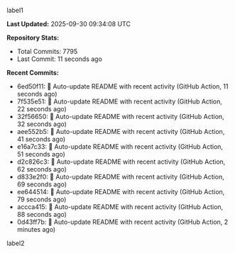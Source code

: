 
label1 
<!-- ACTIVITY_START -->
**Last Updated:** 2025-09-30 09:34:08 UTC

**Repository Stats:**
- Total Commits: 7795
- Last Commit: 11 seconds ago

**Recent Commits:**
- 6ed50f11: 🤖 Auto-update README with recent activity (GitHub Action, 11 seconds ago)
- 7f535e51: 🤖 Auto-update README with recent activity (GitHub Action, 22 seconds ago)
- 32f56650: 🤖 Auto-update README with recent activity (GitHub Action, 32 seconds ago)
- aee552b5: 🤖 Auto-update README with recent activity (GitHub Action, 41 seconds ago)
- e16a7c33: 🤖 Auto-update README with recent activity (GitHub Action, 51 seconds ago)
- d2c826c3: 🤖 Auto-update README with recent activity (GitHub Action, 62 seconds ago)
- d833e2f0: 🤖 Auto-update README with recent activity (GitHub Action, 69 seconds ago)
- ee644514: 🤖 Auto-update README with recent activity (GitHub Action, 79 seconds ago)
- accca415: 🤖 Auto-update README with recent activity (GitHub Action, 88 seconds ago)
- 0d43ff7b: 🤖 Auto-update README with recent activity (GitHub Action, 2 minutes ago)
<!-- ACTIVITY_END -->

label2
